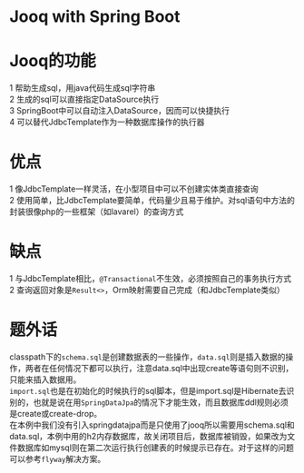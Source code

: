 # Jooq with Spring Boot
# Jooq的功能
1 帮助生成sql，用java代码生成sql字符串   
2 生成的sql可以直接指定DataSource执行  
3 SpringBoot中可以自动注入DataSource，因而可以快捷执行  
4 可以替代JdbcTemplate作为一种数据库操作的执行器  
# 优点
1 像JdbcTemplate一样灵活，在小型项目中可以不创建实体类直接查询  
2 使用简单，比JdbcTemplate要简单，代码量少且易于维护。对sql语句中方法的封装很像php的一些框架（如lavarel）的查询方式    
# 缺点
1 与JdbcTemplate相比，`@Transactional`不生效，必须按照自己的事务执行方式
2 查询返回对象是`Result<>`，Orm映射需要自己完成（和JdbcTemplate类似）
# 题外话
classpath下的`schema.sql`是创建数据表的一些操作，`data.sql`则是插入数据的操作，两者在任何情况下都可以执行，注意data.sql中出现create等语句则不识别，只能来插入数据用。  
`import.sql`也是在初始化的时候执行的sql脚本，但是import.sql是Hibernate去识别的，也就是说在用`SpringDataJpa`的情况下才能生效，而且数据库ddl规则必须是create或create-drop。  
在本例中我们没有引入springdatajpa而是只使用了jooq所以需要用schema.sql和data.sql，本例中用的h2内存数据库，故关闭项目后，数据库被销毁，如果改为文件数据库如mysql则在第二次运行执行创建表的时候提示已存在。对于这样的问题可以参考`flyway`解决方案。
